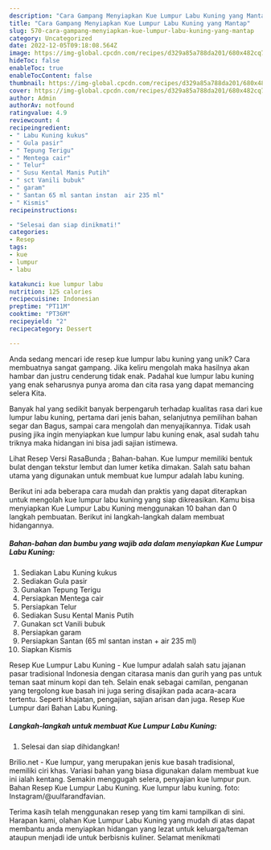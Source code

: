 ```yaml
---
description: "Cara Gampang Menyiapkan Kue Lumpur Labu Kuning yang Mantap"
title: "Cara Gampang Menyiapkan Kue Lumpur Labu Kuning yang Mantap"
slug: 570-cara-gampang-menyiapkan-kue-lumpur-labu-kuning-yang-mantap
category: Uncategorized
date: 2022-12-05T09:18:08.564Z
image: https://img-global.cpcdn.com/recipes/d329a85a788da201/680x482cq70/kue-lumpur-labu-kuning-foto-resep-utama.jpg
hideToc: false
enableToc: true
enableTocContent: false
thumbnail: https://img-global.cpcdn.com/recipes/d329a85a788da201/680x482cq70/kue-lumpur-labu-kuning-foto-resep-utama.jpg
cover: https://img-global.cpcdn.com/recipes/d329a85a788da201/680x482cq70/kue-lumpur-labu-kuning-foto-resep-utama.jpg
author: Admin
authorAv: notfound
ratingvalue: 4.9
reviewcount: 4
recipeingredient:
- " Labu Kuning kukus"
- " Gula pasir"
- " Tepung Terigu"
- " Mentega cair"
- " Telur"
- " Susu Kental Manis Putih"
- " sct Vanili bubuk"
- " garam"
- " Santan 65 ml santan instan  air 235 ml"
- " Kismis"
recipeinstructions:

- "Selesai dan siap dinikmati!"
categories:
- Resep
tags:
- kue
- lumpur
- labu

katakunci: kue lumpur labu 
nutrition: 125 calories
recipecuisine: Indonesian
preptime: "PT11M"
cooktime: "PT36M"
recipeyield: "2"
recipecategory: Dessert

---
```





Anda sedang mencari ide resep kue lumpur labu kuning yang unik? Cara membuatnya sangat gampang. Jika keliru mengolah maka hasilnya akan hambar dan justru cenderung tidak enak. Padahal kue lumpur labu kuning yang enak seharusnya punya aroma dan cita rasa yang dapat memancing selera Kita.





Banyak hal yang sedikit banyak berpengaruh terhadap kualitas rasa dari kue lumpur labu kuning, pertama dari jenis bahan, selanjutnya pemilihan bahan segar dan Bagus, sampai cara mengolah dan menyajikannya. Tidak usah pusing jika ingin menyiapkan kue lumpur labu kuning enak,      asal sudah tahu triknya maka hidangan ini bisa jadi sajian istimewa.














Lihat Resep Versi RasaBunda ; Bahan-bahan. Kue lumpur memiliki bentuk bulat dengan tekstur lembut dan lumer ketika dimakan. Salah satu bahan utama yang digunakan untuk membuat kue lumpur adalah labu kuning.






Berikut ini ada beberapa cara mudah dan praktis yang dapat diterapkan untuk mengolah kue lumpur labu kuning yang siap dikreasikan. Kamu bisa menyiapkan Kue Lumpur Labu Kuning menggunakan 10 bahan dan 0 langkah pembuatan. Berikut ini langkah-langkah dalam membuat hidangannya.

<!--inarticleads1-->

##### Bahan-bahan dan bumbu yang wajib ada dalam menyiapkan Kue Lumpur Labu Kuning:

1. Sediakan  Labu Kuning kukus
1. Sediakan  Gula pasir
1. Gunakan  Tepung Terigu
1. Persiapkan  Mentega cair
1. Persiapkan  Telur
1. Sediakan  Susu Kental Manis Putih
1. Gunakan  sct Vanili bubuk
1. Persiapkan  garam
1. Persiapkan  Santan (65 ml santan instan + air 235 ml)
1. Siapkan  Kismis


Resep Kue Lumpur Labu Kuning - Kue lumpur adalah salah satu jajanan pasar tradisional Indonesia dengan citarasa manis dan gurih yang pas untuk teman saat minum kopi dan teh. Selain enak sebagai camilan, penganan yang tergolong kue basah ini juga sering disajikan pada acara-acara tertentu. Seperti khajatan, pengajian, sajian arisan dan juga. Resep Kue Lumpur dari Bahan Labu Kuning. 

<!--inarticleads2-->

##### Langkah-langkah untuk membuat Kue Lumpur Labu Kuning:


1. Selesai dan siap dihidangkan!

Brilio.net - Kue lumpur, yang merupakan jenis kue basah tradisional, memiliki ciri khas. Variasi bahan yang biasa digunakan dalam membuat kue ini ialah kentang. Semakin menggugah selera, penyajian kue lumpur pun. Bahan Resep Kue Lumpur Labu Kuning. Kue lumpur labu kuning. foto: Instagram/@uulfarandfavian. 

Terima kasih telah menggunakan resep yang tim kami tampilkan di sini. Harapan kami, olahan Kue Lumpur Labu Kuning yang mudah di atas dapat membantu anda menyiapkan hidangan yang lezat untuk keluarga/teman ataupun menjadi ide untuk berbisnis kuliner. Selamat menikmati
